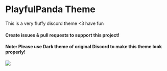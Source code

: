 # PlayfulPanda Theme

This is a very fluffy discord theme <3 have fun
#### Create issues & pull requests to support this project!
#### Note: Please use Dark theme of original Discord to make this theme look properly!

<img src="https://raw.githubusercontent.com/kirayoru/PlayfulPandaTheme/master/img/pptheme-screen.png">
